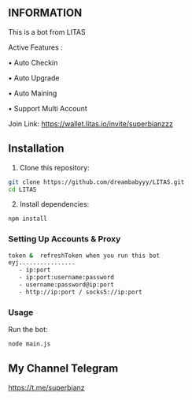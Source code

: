 ## INFORMATION
This is a bot from LITAS

Active Features :

• Auto Checkin

• Auto Upgrade

• Auto Maining

• Support Multi Account

Join Link: https://wallet.litas.io/invite/superbianzzz

## Installation

1. Clone this repository:

```bash
git clone https://github.com/dreambabyyy/LITAS.git
cd LITAS
```

2. Install dependencies:

```bash
npm install 
```

### Setting Up Accounts & Proxy
```bash
token &  refreshToken when you run this bot
eyj................
   - ip:port
   - ip:port:username:password
   - username:password@ip:port
   - http://ip:port / socks5://ip:port
```


### Usage

Run the bot:

```bash
node main.js

```

## My Channel Telegram
https://t.me/superbianz

